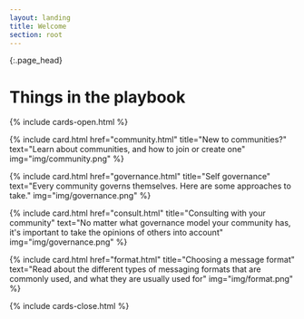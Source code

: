 ```yaml
---
layout: landing
title: Welcome
section: root
---
```


{:.page_head}
# Things in the playbook

{% include cards-open.html %}

{% include card.html href="community.html" title="New to communities?" text="Learn about communities, and how to join or create one" img="img\/community.png" %}

{% include card.html href="governance.html" title="Self governance" text="Every community governs themselves. Here are some approaches to take." img="img\/governance.png" %}

{% include card.html href="consult.html" title="Consulting with your community" text="No matter what governance model your community has, it's important to take the opinions of others into account" img="img\/governance.png" %}

{% include card.html href="format.html" title="Choosing a message format" text="Read about the different types of messaging formats that are commonly used, and what they are usually used for" img="img\/format.png" %}

{% include cards-close.html %}
